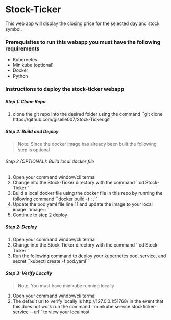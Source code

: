 # Stock-Ticker
This web app will display the closing price for the selected day and stock symbol. 


### Prerequisites to run this webapp you must have the following requirements
- Kubernetes
- Minikube (optional)
- Docker
- Python

### Instructions to deploy the stock-ticker webapp
##### Step 1: Clone Repo
<ol>
<li>clone the git repo into the desired folder using the command ``git clone https://github.com/giselle007/Stock-Ticker.git``</li>
</ol>

##### Step 2: Build and Deploy

>Note: Since the docker image has already been built the following step is optional

###### Step 2 (OPTIONAL): Build local docker file
<ol>
<li>Open your command window/cli termal</li>
<li>Change into the Stock-Ticker directory with the command ``cd Stock-Ticker``</li>
<li>Build a local docker file using the docker file in this repo by running the following command ``docker build -t <IMAGE_NAME>:<IMAGE_VERSION> .``</li>
<li>Update the pod.yaml file line 11 and update the image to your local image ``image: <IMAGE_NAME>:<IMAGE_VERSION>``</li>
<li>Continue to step 2 deploy</li>
</ol>
  
##### Step 2: Deploy
<ol>
<li>Open your command window/cli termal</li>
<li>Change into the Stock-Ticker directory with the command ``cd Stock-Ticker``</li>
<li>Run the following command to deploy your kubernetes pod, service, and secret ``kubectl create -f pod.yaml``</li>
</ol>
  
##### Step 3: Verify Locally
>Note: You must have minikube running locally
<ol>
<li>Open your command window/cli termal</li>
<li>The default url to verify locally is http://127.0.0.1:51768/ in the event that this does not work run the command ``minikube service stockticker-service --url`` to view your localhost</li>
</ol>
